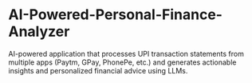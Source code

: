# AI-Powered-Personal-Finance-Analyzer
AI-powered application that processes UPI transaction statements from multiple apps (Paytm, GPay, PhonePe, etc.) and generates actionable insights and personalized financial advice using LLMs.
